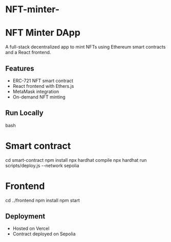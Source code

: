 # NFT-minter-
# NFT Minter DApp
A full-stack decentralized app to mint NFTs using Ethereum smart contracts and a React frontend.

## Features
- ERC-721 NFT smart contract
- React frontend with Ethers.js
- MetaMask integration
- On-demand NFT minting

## Run Locally
bash
# Smart contract
cd smart-contract
npm install
npx hardhat compile
npx hardhat run scripts/deploy.js --network sepolia

# Frontend
cd ../frontend
npm install
npm start


## Deployment
- Hosted on Vercel
- Contract deployed on Sepolia
